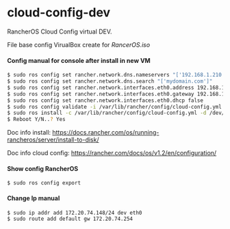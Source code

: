 # cloud-config-dev
RancherOS Cloud Config virtual DEV.

File base config VirualBox create for *RancerOS.iso*

#### Config manual for console after install in new VM

``` bash
$ sudo ros config set rancher.network.dns.nameservers "['192.168.1.210','192.168.1.211','8.8.8.8','8.8.4.4']"
$ sudo ros config set rancher.network.dns.search "['mydomain.com']"
$ sudo ros config set rancher.network.interfaces.eth0.address 192.168.1.219/24
$ sudo ros config set rancher.network.interfaces.eth0.gateway 192.168.1.254
$ sudo ros config set rancher.network.interfaces.eth0.dhcp false
$ sudo ros config validate -i /var/lib/rancher/config/cloud-config.yml
$ sudo ros install -c /var/lib/rancher/config/cloud-config.yml -d /dev/sda)
$ Reboot Y/N..? Yes
```

Doc info install: https://docs.rancher.com/os/running-rancheros/server/install-to-disk/

Doc info cloud config: https://rancher.com/docs/os/v1.2/en/configuration/

#### Show config RancherOS 

```
$ sudo ros config export
```

#### Change Ip manual

```
$ sudo ip addr add 172.20.74.148/24 dev eth0
$ sudo route add default gw 172.20.74.254
```
